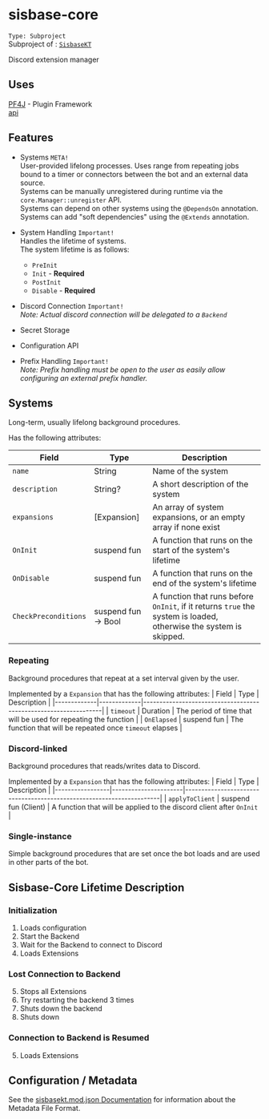 # sisbase-core
`Type: Subproject`  
Subproject of : [`SisbaseKT`](../sisbasekt.md)

Discord extension manager

## Uses
[PF4J](https://github.com/pf4j/pf4j) - Plugin Framework   
[api](api.md)  

## Features

- Systems `META!`  
  User-provided lifelong processes. Uses range from repeating jobs bound to a timer or connectors between the bot and an external data source.  
  Systems can be manually unregistered during runtime via the `core.Manager::unregister` API.  
  Systems can depend on other systems using the `@DependsOn` annotation.  
  Systems can add "soft dependencies" using the `@Extends` annotation.  
  
- System Handling `Important!`  
  Handles the lifetime of systems.  
  The system lifetime is as follows:  
  - `PreInit`
  - `Init` - **Required** 
  - `PostInit`
  - `Disable` - **Required**  

- Discord Connection `Important!`  
*Note: Actual discord connection will be delegated to a `Backend`*  
- Secret Storage
- Configuration API
- Prefix Handling `Important!`  
*Note: Prefix handling must be open to the user as easily allow configuring an external prefix handler.*  


## Systems
Long-term, usually lifelong background procedures.  

Has the following attributes:

| Field                | Type                | Description                                                                                                       |
|----------------------|---------------------|-------------------------------------------------------------------------------------------------------------------|
| `name`               | String              | Name of the system                                                                                                |
| `description`        | String?             | A short description of the system                                                                                 |
| `expansions`         | [Expansion]         | An array of system expansions, or an empty array if none exist                                                    |
| `OnInit`             | suspend fun         | A function that runs on the start of the system's lifetime                                                        |
| `OnDisable`          | suspend fun         | A function that runs on the end of the system's lifetime                                                          |
| `CheckPreconditions` | suspend fun -> Bool | A function that runs before `OnInit`, if it returns `true` the system is loaded, otherwise the system is skipped. |


### Repeating
Background procedures that repeat at a set interval given by the user.  

Implemented by a `Expansion` that has the following attributes:
| Field       | Type        | Description                                                     |
|-------------|-------------|-----------------------------------------------------------------|
| `timeout`   | Duration    | The period of time that will be used for repeating the function |
| `OnElapsed` | suspend fun | The function that will be repeated once `timeout` elapses       |

### Discord-linked
Background procedures that reads/writes data to Discord.  

Implemented by a `Expansion` that has the following attributes:
| Field           | Type                 | Description                                                          |
|-----------------|----------------------|----------------------------------------------------------------------|
| `applyToClient` | suspend fun (Client) | A function that will be applied to the discord client after `OnInit` |

### Single-instance
Simple background procedures that are set once the bot loads and are used in other parts of the bot.  


## Sisbase-Core Lifetime Description

### Initialization

1. Loads configuration
2. Start the Backend
3. Wait for the Backend to connect to Discord
4. Loads Extensions

### Lost Connection to Backend

5. Stops all Extensions
6. Try restarting the backend 3 times
7. Shuts down the backend
8. Shuts down

### Connection to Backend is Resumed

5. Loads Extensions

## Configuration / Metadata

See the [sisbasekt.mod.json Documentation](./mod_json.md) for information about the Metadata File Format.  
